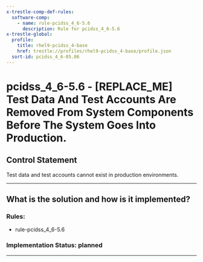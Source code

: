 ```yaml
---
x-trestle-comp-def-rules:
  software-comp:
    - name: rule-pcidss_4_6-5.6
      description: Rule for pcidss_4_6-5.6
x-trestle-global:
  profile:
    title: rhel9-pcidss_4-base
    href: trestle://profiles/rhel9-pcidss_4-base/profile.json
  sort-id: pcidss_4_6-05.06
---
```


# pcidss_4_6-5.6 - \[REPLACE_ME\] Test Data And Test Accounts Are Removed From System Components Before The System Goes Into Production.

## Control Statement

Test data and test accounts cannot exist in production environments.

______________________________________________________________________

## What is the solution and how is it implemented?

<!-- For implementation status enter one of: implemented, partial, planned, alternative, not-applicable -->

<!-- Note that the list of rules under ### Rules: is read-only and changes will not be captured after assembly to JSON -->

<!-- Add control implementation description here for control: pcidss_4_6-5.6 -->

### Rules:

  - rule-pcidss_4_6-5.6

### Implementation Status: planned

______________________________________________________________________
